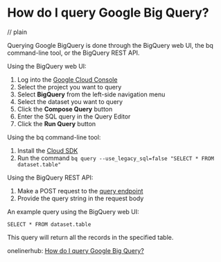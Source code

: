 # How do I query Google Big Query?
// plain

Querying Google BigQuery is done through the BigQuery web UI, the bq command-line tool, or the BigQuery REST API.

Using the BigQuery web UI:
1. Log into the [Google Cloud Console](https://console.cloud.google.com/)
2. Select the project you want to query
3. Select **BigQuery** from the left-side navigation menu
4. Select the dataset you want to query
5. Click the **Compose Query** button
6. Enter the SQL query in the Query Editor
7. Click the **Run Query** button

Using the bq command-line tool:
1. Install the [Cloud SDK](https://cloud.google.com/sdk/)
2. Run the command `bq query --use_legacy_sql=false "SELECT * FROM dataset.table"`

Using the BigQuery REST API:
1. Make a POST request to the [query endpoint](https://cloud.google.com/bigquery/docs/reference/rest/v2/jobs/query)
2. Provide the query string in the request body

An example query using the BigQuery web UI:
```
SELECT * FROM dataset.table
```

This query will return all the records in the specified table.

onelinerhub: [How do I query Google Big Query?](https://onelinerhub.com/google-big-query/how-do-i-query-google-big-query)